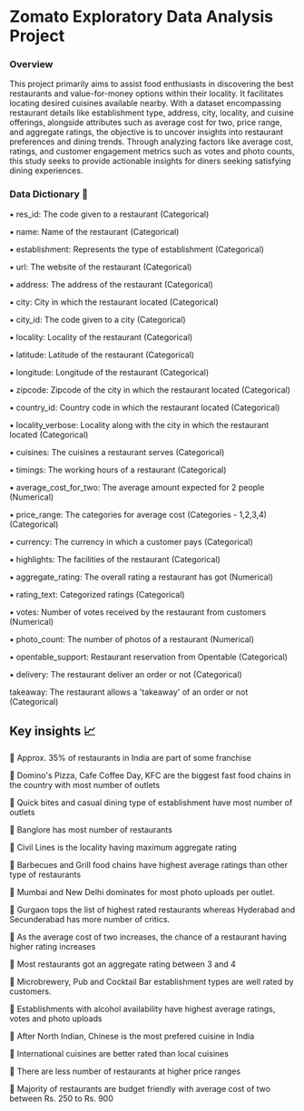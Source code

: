 # Zomato Exploratory Data Analysis Project

### Overview
This project primarily aims to assist food enthusiasts in discovering the best restaurants and value-for-money options within their locality. It facilitates locating desired cuisines available nearby. With a dataset encompassing restaurant details like establishment type, address, city, locality, and cuisine offerings, alongside attributes such as average cost for two, price range, and aggregate ratings, the objective is to uncover insights into restaurant preferences and dining trends. Through analyzing factors like average cost, ratings, and customer engagement metrics such as votes and photo counts, this study seeks to provide actionable insights for diners seeking satisfying dining experiences.

### Data Dictionary 📝

▪️ res_id: The code given to a restaurant (Categorical)

▪️ name: Name of the restaurant (Categorical)

▪️ establishment: Represents the type of establishment (Categorical)

▪️ url: The website of the restaurant (Categorical)

▪️ address: The address of the restaurant (Categorical)

▪️ city: City in which the restaurant located (Categorical)

▪️ city_id: The code given to a city (Categorical)

▪️ locality: Locality of the restaurant (Categorical)

▪️ latitude: Latitude of the restaurant (Categorical)

▪️ longitude: Longitude of the restaurant (Categorical)

▪️ zipcode: Zipcode of the city in which the restaurant located (Categorical)

▪️ country_id: Country code in which the restaurant located (Categorical)

▪️ locality_verbose: Locality along with the city in which the restaurant located (Categorical)

▪️ cuisines: The cuisines a restaurant serves (Categorical)

▪️ timings: The working hours of a restaurant (Categorical)

▪️ average_cost_for_two: The average amount expected for 2 people (Numerical)

▪️ price_range: The categories for average cost (Categories - 1,2,3,4) (Categorical)

▪️ currency: The currency in which a customer pays (Categorical)

▪️ highlights: The facilities of the restaurant (Categorical)

▪️ aggregate_rating: The overall rating a restaurant has got (Numerical)

▪️ rating_text: Categorized ratings (Categorical)

▪️ votes: Number of votes received by the restaurant from customers (Numerical)

▪️ photo_count: The number of photos of a restaurant (Numerical)

▪️ opentable_support: Restaurant reservation from Opentable (Categorical)

▪️ delivery: The restaurant deliver an order or not (Categorical)

takeaway: The restaurant allows a 'takeaway' of an order or not (Categorical)

## Key insights 📈

📌 Approx. 35% of restaurants in India are part of some franchise

📌 Domino's Pizza, Cafe Coffee Day, KFC are the biggest fast food chains in the country with most number of outlets

📌 Quick bites and casual dining type of establishment have most number of outlets

📌 Banglore has most number of restaurants

📌 Civil Lines is the locality having maximum aggregate rating

📌 Barbecues and Grill food chains have highest average ratings than other type of restaurants

📌 Mumbai and New Delhi dominates for most photo uploads per outlet. 

📌 Gurgaon tops the list of highest rated restaurants whereas Hyderabad and Secunderabad has more number of critics.

📌 As the average cost of two increases, the chance of a restaurant having higher rating increases

📌 Most restaurants got an aggregate rating between 3 and 4

📌 Microbrewery, Pub and Cocktail Bar establishment types are well rated by customers.

📌 Establishments with alcohol availability have highest average ratings, votes and photo uploads

📌 After North Indian, Chinese is the most prefered cuisine in India

📌 International cuisines are better rated than local cuisines

📌 There are less number of restaurants at higher price ranges

📌 Majority of restaurants are budget friendly with average cost of two between Rs. 250 to Rs. 900
